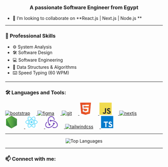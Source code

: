 <h3 align="center">A passionate Software Engineer from Egypt</h3>

- 👯 I’m looking to collaborate on **React.js | Next.js | Node.js **

---

### 🧠 Professional Skills

- ⚙️ System Analysis  
- 🛠️ Software Design  
- 💻 Software Engineering 
- 🧮 Data Structures & Algorithms
- ⌨️ Speed Typing (60 WPM)  

---



### 🛠️ Languages and Tools:

<p align="left" style="margin-right: 20px"> 
  <a href="https://getbootstrap.com" target="_blank" rel="noreferrer">
    <img src="https://cdn.jsdelivr.net/gh/devicons/devicon/icons/bootstrap/bootstrap-original.svg" alt="bootstrap" width="40" height="40" style="margin-right: 20px;"/>
  </a> 
  <a href="https://www.figma.com/" target="_blank" rel="noreferrer">
    <img src="https://www.vectorlogo.zone/logos/figma/figma-icon.svg" alt="figma" width="40" height="40" style="margin-right: 20px;"/>
  </a> 
  <a href="https://git-scm.com/" target="_blank" rel="noreferrer">
    <img src="https://www.vectorlogo.zone/logos/git-scm/git-scm-icon.svg" alt="git" width="40" height="40" style="margin-right: 20px;"/>
  </a> 
  <a href="https://www.w3.org/html/" target="_blank" rel="noreferrer">
    <img src="https://raw.githubusercontent.com/devicons/devicon/master/icons/html5/html5-original.svg" alt="html5" width="40" height="40" style="margin-right: 20px;"/>
  </a> 
  <a href="https://developer.mozilla.org/en-US/docs/Web/JavaScript" target="_blank" rel="noreferrer">
    <img src="https://raw.githubusercontent.com/devicons/devicon/master/icons/javascript/javascript-original.svg" alt="javascript" width="40" height="40" style="margin-right: 20px;"/>
  </a> 
 
  <a href="https://nextjs.org/" target="_blank" rel="noreferrer">
    <img src="https://cdn.jsdelivr.net/gh/devicons/devicon/icons/nextjs/nextjs-original.svg" alt="nextjs" width="40" height="40" style="margin-right: 20px;"/>
  </a> 
  <a href="https://nodejs.org" target="_blank" rel="noreferrer">
    <img src="https://raw.githubusercontent.com/devicons/devicon/master/icons/nodejs/nodejs-original.svg" alt="nodejs" width="40" height="40" style="margin-right: 20px;"/>
  </a> 
  <a href="https://reactjs.org/" target="_blank" rel="noreferrer">
    <img src="https://raw.githubusercontent.com/devicons/devicon/master/icons/react/react-original.svg" alt="react" width="40" height="40" style="margin-right: 20px;"/>
  </a> 
  <a href="https://redux.js.org" target="_blank" rel="noreferrer">
    <img src="https://raw.githubusercontent.com/devicons/devicon/master/icons/redux/redux-original.svg" alt="redux" width="40" height="40" style="margin-right: 20px;"/>
  </a> 
  <a href="https://tailwindcss.com/" target="_blank" rel="noreferrer">
    <img src="https://raw.githubusercontent.com/tailwindlabs/tailwindcss/HEAD/.github/logo-dark.svg" alt="tailwindcss" width="40" height="40" style="margin-right: 20px;"/>
  </a>
  <a href="https://www.typescriptlang.org/" target="_blank" rel="noreferrer">
    <img src="https://raw.githubusercontent.com/devicons/devicon/master/icons/typescript/typescript-original.svg" alt="typescript" width="40" height="40" style="margin-right: 20px;"/>
  </a> 
</p>

---

<p align="center">
  <img src="https://github-readme-stats.vercel.app/api/top-langs?username=youssef-samy-mohamed&show_icons=true&locale=en&layout=compact" alt="Top Languages"/>
</p>

---

### 📫 Connect with me:

<p align="left">
<!-- Add your social links here like LinkedIn, Twitter, etc. -->
</p>
